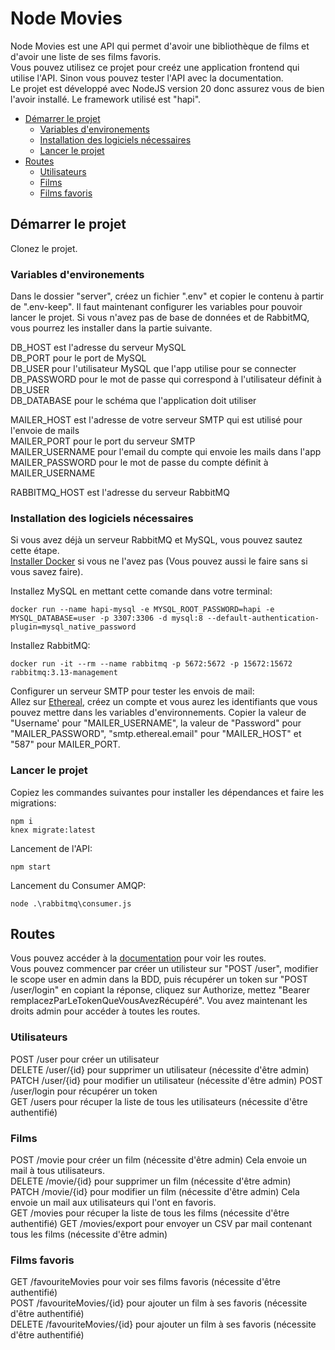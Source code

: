 # Node Movies

Node Movies est une API qui permet d'avoir une bibliothèque de films et d'avoir une liste de ses films favoris.  
Vous pouvez utilisez ce projet pour creéz une application frontend qui utilise l'API.
Sinon vous pouvez tester l'API avec la documentation.  
Le projet est développé avec NodeJS version 20 donc assurez vous de bien l'avoir installé.
Le framework utilisé est "hapi".

* [Démarrer le projet](#démarrer-le-projet)
    * [Variables d'environements](#variables-denvironements)
    * [Installation des logiciels nécessaires](#installation-des-logiciels-nécessaires)
    * [Lancer le projet](#lancer-le-projet)
* [Routes](#routes)
    * [Utilisateurs](#utilisateurs)
    * [Films](#films)
    * [Films favoris](#films-favoris)

## Démarrer le projet

Clonez le projet.

### Variables d'environements

Dans le dossier "server", créez un fichier ".env" et copier le contenu à partir de ".env-keep".
Il faut maintenant configurer les variables pour pouvoir lancer le projet.
Si vous n'avez pas de base de données et de RabbitMQ, vous pourrez les installer dans la partie suivante.

DB_HOST est l'adresse du serveur MySQL  
DB_PORT pour le port de MySQL  
DB_USER pour l'utilisateur MySQL que l'app utilise pour se connecter  
DB_PASSWORD pour le mot de passe qui correspond à l'utilisateur définit à DB_USER  
DB_DATABASE pour le schéma que l'application doit utiliser

MAILER_HOST est l'adresse de votre serveur SMTP qui est utilisé pour l'envoie de mails  
MAILER_PORT pour le port du serveur SMTP  
MAILER_USERNAME pour l'email du compte qui envoie les mails dans l'app  
MAILER_PASSWORD pour le mot de passe du compte définit à MAILER_USERNAME

RABBITMQ_HOST est l'adresse du serveur RabbitMQ

### Installation des logiciels nécessaires

Si vous avez déjà un serveur RabbitMQ et MySQL, vous pouvez sautez cette étape.  
[Installer Docker](https://docs.docker.com/get-docker/) si vous ne l'avez pas (Vous pouvez aussi le faire sans si vous
savez faire).

Installez MySQL en mettant cette comande dans votre terminal:
```shell
docker run --name hapi-mysql -e MYSQL_ROOT_PASSWORD=hapi -e MYSQL_DATABASE=user -p 3307:3306 -d mysql:8 --default-authentication-plugin=mysql_native_password
```
Installez RabbitMQ:
```shell
docker run -it --rm --name rabbitmq -p 5672:5672 -p 15672:15672 rabbitmq:3.13-management
```

Configurer un serveur SMTP pour tester les envois de mail:  
Allez sur [Ethereal](https://ethereal.email/), créez un compte et vous aurez les identifiants que vous pouvez mettre
dans les variables d'environnements. Copier la valeur de "Username' pour "MAILER_USERNAME", la valeur de "Password" pour
"MAILER_PASSWORD", "smtp.ethereal.email" pour "MAILER_HOST" et "587" pour MAILER_PORT.

### Lancer le projet

Copiez les commandes suivantes pour installer les dépendances et faire les migrations:
```shell
npm i
knex migrate:latest
```

Lancement de l'API:
```shell
npm start
```

Lancement du Consumer AMQP:
```shell
node .\rabbitmq\consumer.js
```

## Routes

Vous pouvez accéder à la [documentation](http://localhost:3000/documentation) pour voir les routes.  
Vous pouvez commencer par créer un utilisteur sur "POST /user", modifier le scope user en admin dans la BDD, puis
récupérer un token sur "POST /user/login" en copiant la réponse, cliquez sur Authorize, mettez
"Bearer remplacezParLeTokenQueVousAvezRécupéré". Vou avez maintenant les droits admin pour accéder à toutes les routes.

### Utilisateurs

POST /user pour créer un utilisateur  
DELETE /user/{id} pour supprimer un utilisateur (nécessite d'être admin)  
PATCH /user/{id}  pour modifier un utilisateur (nécessite d'être admin)
POST /user/login pour récupérer un token  
GET /users pour récuper la liste de tous les utilisateurs (nécessite d'être authentifié)

### Films

POST /movie pour créer un film (nécessite d'être admin) Cela envoie un mail à tous utilisateurs.  
DELETE /movie/{id} pour supprimer un film (nécessite d'être admin)  
PATCH /movie/{id} pour modifier un film (nécessite d'être admin) Cela envoie un mail aux utilisateurs qui l'ont en
favoris.  
GET /movies pour récuper la liste de tous les films (nécessite d'être authentifié)
GET /movies/export pour envoyer un CSV par mail contenant tous les films (nécessite d'être admin)

### Films favoris

GET /favouriteMovies pour voir ses films favoris (nécessite d'être authentifié)  
POST /favouriteMovies/{id} pour ajouter un film à ses favoris (nécessite d'être authentifié)  
DELETE /favouriteMovies/{id} pour ajouter un film à ses favoris (nécessite d'être authentifié)
